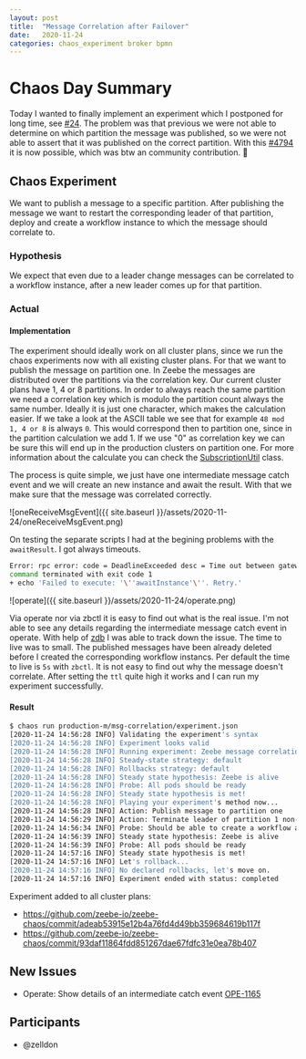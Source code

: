 ```yaml
---
layout: post
title:  "Message Correlation after Failover"
date:   2020-11-24
categories: chaos_experiment broker bpmn
---
```


# Chaos Day Summary

Today I wanted to finally implement an experiment which I postponed for long time, see [#24](https://github.com/zeebe-io/zeebe-chaos/issues/24).
The problem was that previous we were not able to determine on which partition the message was published, so we were not able to assert that it was published on the correct partition. With this [#4794](https://github.com/zeebe-io/zeebe/issues/4794) it is now possible, which was btw an community contribution. :tada:

## Chaos Experiment

We want to publish a message to a specific partition. After publishing the message we want to restart the corresponding leader of that partition, deploy and create a workflow instance to which the message should correlate to. 

### Hypothesis

We expect that even due to a leader change messages can be correlated to a workflow instance, after a new leader comes up for that partition.

### Actual

#### Implementation
 The experiment should ideally work on all cluster plans, since we run the chaos experiments now with all existing cluster plans. For that we want to publish the message on partition one. In Zeebe the messages are distributed over the partitions via the correlation key. Our current cluster plans have 1, 4 or 8 partitions. In order to always reach the same partition we need a correlation key which is modulo the partition count always the same number. Ideally it is just one character, which makes the calculation easier. If we take a look at the ASCII table we see that for example `48 mod 1, 4 or 8` is always `0`. This would correspond then to partition one, since in the partition calculation we add 1. If we use "0" as correlation key we can be sure this will end up in the production clusters on partition one. For more information about the calculate you can check the [SubscriptionUtil](https://github.com/zeebe-io/zeebe/blob/develop/protocol-impl/src/main/java/io/zeebe/protocol/impl/SubscriptionUtil.java) class.

The process is quite simple, we just have one intermediate message catch event and we will create an new instance and await the result. With that we make sure that the message was correlated correctly.

![oneReceiveMsgEvent]({{ site.baseurl }}/assets/2020-11-24/oneReceiveMsgEvent.png)

On testing the separate scripts I had at the begining problems with the `awaitResult`. I got always timeouts.

```sh
Error: rpc error: code = DeadlineExceeded desc = Time out between gateway and broker: Request type command-api-4 timed out in 8999 milliseconds
command terminated with exit code 1
+ echo 'Failed to execute: '\''awaitInstance'\''. Retry.'
```

![operate]({{ site.baseurl }}/assets/2020-11-24/operate.png)

Via operate nor via zbctl it is easy to find out what is the real issue. I'm not able to see any details regarding the intermediate message catch event in operate. With help of [zdb](https://github.com/Zelldon/zdb) I was able to track down the issue. The time to live was to small. The published messages have been already deleted before I created the corresponding workflow instancs. Per default the time to live is `5s` with `zbctl`. It is not easy to find out why the message doesn't correlate. After setting the `ttl` quite high it works and I can run my experiment successfully.

#### Result

```sh
$ chaos run production-m/msg-correlation/experiment.json 
[2020-11-24 14:56:28 INFO] Validating the experiment's syntax
[2020-11-24 14:56:28 INFO] Experiment looks valid
[2020-11-24 14:56:28 INFO] Running experiment: Zeebe message correlation experiment
[2020-11-24 14:56:28 INFO] Steady-state strategy: default
[2020-11-24 14:56:28 INFO] Rollbacks strategy: default
[2020-11-24 14:56:28 INFO] Steady state hypothesis: Zeebe is alive
[2020-11-24 14:56:28 INFO] Probe: All pods should be ready
[2020-11-24 14:56:28 INFO] Steady state hypothesis is met!
[2020-11-24 14:56:28 INFO] Playing your experiment's method now...
[2020-11-24 14:56:28 INFO] Action: Publish message to partition one
[2020-11-24 14:56:29 INFO] Action: Terminate leader of partition 1 non-gracefully
[2020-11-24 14:56:34 INFO] Probe: Should be able to create a workflow and await the message correlation
[2020-11-24 14:56:39 INFO] Steady state hypothesis: Zeebe is alive
[2020-11-24 14:56:39 INFO] Probe: All pods should be ready
[2020-11-24 14:57:16 INFO] Steady state hypothesis is met!
[2020-11-24 14:57:16 INFO] Let's rollback...
[2020-11-24 14:57:16 INFO] No declared rollbacks, let's move on.
[2020-11-24 14:57:16 INFO] Experiment ended with status: completed
```

Experiment added to all cluster plans:
 * https://github.com/zeebe-io/zeebe-chaos/commit/adeab53915e12b4a76fd4d49bb359684619b117f
 * https://github.com/zeebe-io/zeebe-chaos/commit/93daf11864fdd851267dae67fdfc31e0ea78b407


## New Issues

 * Operate: Show details of an intermediate catch event [OPE-1165](https://jira.camunda.com/browse/OPE-1165)

## Participants

  * @zelldon
